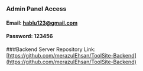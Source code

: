### Admin Panel Access
#### Email: hablu123@gmail.com
#### Password: 123456

###Backend Server Repository Link: [https://github.com/merazulEhsan/ToolSite-Backend](https://github.com/merazulEhsan/ToolSite-Backend)

